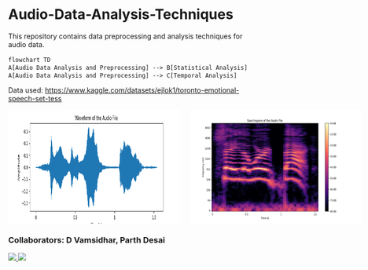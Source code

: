 # Audio-Data-Analysis-Techniques

This repository contains data preprocessing and analysis techniques for audio data.

```mermaid
flowchart TD
A[Audio Data Analysis and Preprocessing] --> B[Statistical Analysis]
A[Audio Data Analysis and Preprocessing] --> C[Temporal Analysis]
```
Data used: https://www.kaggle.com/datasets/ejlok1/toronto-emotional-speech-set-tess


<div style="display: flex; gap: 20px;">
  <img src='Waveform.png' width="350">
  <img src='Spectrogram.png' width="350">
  <img src='Chromogram.png' width="350">
  <img src='Amplitude_by_time.png' width="350">
  <img src='MFCC.png' width="350">
  <img src='Fast_Fourier_Transform - Power Spectrum.png' width="350">
  <img src='Statistical Analysis/Statistical analysis.png' width="350">
</div>



### Collaborators: D Vamsidhar, Parth Desai
<a href="https://github.com/Audio-Data-Analysis-Techniques/graphs/contributors">
  <img src="https://contrib.rocks/image?repo=Audio-Data-Analysis-Techniques" />
</a>

<a href = "https://github.com/dvamsidhar2002/Audio-Data-Analysis-Techniques/graphs/contributors">
  <img src = "https://contrib.rocks/image?repo = dvamsidhar2002/Audio-Data-Analysis-Techniques"/>
</a>
